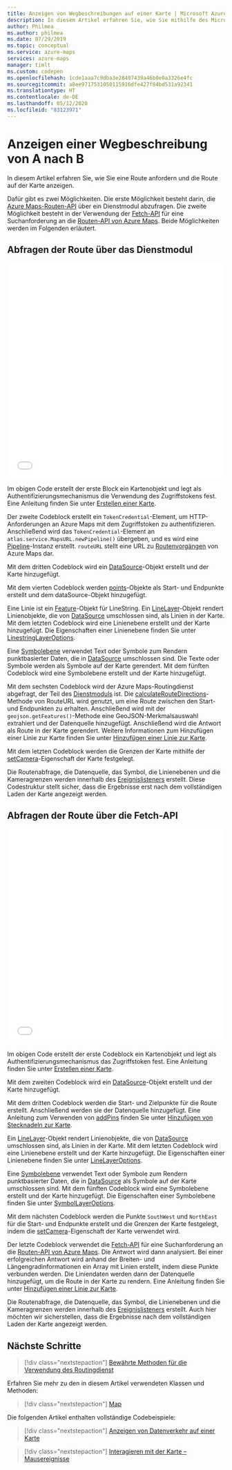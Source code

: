 ```yaml
---
title: Anzeigen von Wegbeschreibungen auf einer Karte | Microsoft Azure Maps
description: In diesem Artikel erfahren Sie, wie Sie mithilfe des Microsoft Azure Maps Web SDK eine Wegbeschreibung zwischen zwei Orten auf einer Karte anzeigen.
author: Philmea
ms.author: philmea
ms.date: 07/29/2019
ms.topic: conceptual
ms.service: azure-maps
services: azure-maps
manager: timlt
ms.custom: codepen
ms.openlocfilehash: 1cde1aaa7c9dba3e28407439a46b0e0a3326e4fc
ms.sourcegitcommit: a8ee9717531050115916dfe427f84bd531a92341
ms.translationtype: HT
ms.contentlocale: de-DE
ms.lasthandoff: 05/12/2020
ms.locfileid: "83123971"
---
```

# <a name="show-directions-from-a-to-b"></a>Anzeigen einer Wegbeschreibung von A nach B

In diesem Artikel erfahren Sie, wie Sie eine Route anfordern und die Route auf der Karte anzeigen.

Dafür gibt es zwei Möglichkeiten. Die erste Möglichkeit besteht darin, die [Azure Maps-Routen-API](https://docs.microsoft.com/rest/api/maps/route/getroutedirections) über ein Dienstmodul abzufragen. Die zweite Möglichkeit besteht in der Verwendung der [Fetch-API](https://fetch.spec.whatwg.org/) für eine Suchanforderung an die [Routen-API von Azure Maps](https://docs.microsoft.com/rest/api/maps/route/getroutedirections). Beide Möglichkeiten werden im Folgenden erläutert.

## <a name="query-the-route-via-service-module"></a>Abfragen der Route über das Dienstmodul

<iframe height='500' scrolling='no' title='Anzeigen einer Wegbeschreibung von A nach B auf einer Karte (Dienstmodul)' src='//codepen.io/azuremaps/embed/RBZbep/?height=265&theme-id=0&default-tab=js,result&embed-version=2&editable=true' frameborder='no' allowtransparency='true' allowfullscreen='true' style='width: 100%;'>Weitere Informationen finden Sie unter dem Pen <a href='https://codepen.io/azuremaps/pen/RBZbep/'>Show directions from A to B on a map (Service Module)</a> von Azure Maps (<a href='https://codepen.io/azuremaps'>@azuremaps</a>) auf <a href='https://codepen.io'>CodePen</a>.
</iframe>

Im obigen Code erstellt der erste Block ein Kartenobjekt und legt als Authentifizierungsmechanismus die Verwendung des Zugriffstokens fest. Eine Anleitung finden Sie unter [Erstellen einer Karte](./map-create.md).

Der zweite Codeblock erstellt ein `TokenCredential`-Element, um HTTP-Anforderungen an Azure Maps mit dem Zugriffstoken zu authentifizieren. Anschließend wird das `TokenCredential`-Element an `atlas.service.MapsURL.newPipeline()` übergeben, und es wird eine [Pipeline](https://docs.microsoft.com/javascript/api/azure-maps-rest/atlas.service.pipeline?view=azure-maps-typescript-latest)-Instanz erstellt. `routeURL` stellt eine URL zu [Routenvorgängen](https://docs.microsoft.com/rest/api/maps/route) von Azure Maps dar.

Mit dem dritten Codeblock wird ein [DataSource](https://docs.microsoft.com/javascript/api/azure-maps-control/atlas.source.datasource?view=azure-iot-typescript-latest)-Objekt erstellt und der Karte hinzugefügt.

Mit dem vierten Codeblock werden [points](https://docs.microsoft.com/javascript/api/azure-maps-control/atlas.data.point?view=azure-iot-typescript-latest)-Objekte als Start- und Endpunkte erstellt und dem dataSource-Objekt hinzugefügt.

Eine Linie ist ein [Feature](https://docs.microsoft.com/javascript/api/azure-maps-control/atlas.data.feature?view=azure-iot-typescript-latest)-Objekt für LineString. Ein [LineLayer](https://docs.microsoft.com/javascript/api/azure-maps-control/atlas.layer.linelayer?view=azure-iot-typescript-latest)-Objekt rendert Linienobjekte, die von [DataSource](https://docs.microsoft.com/javascript/api/azure-maps-control/atlas.source.datasource?view=azure-iot-typescript-latest) umschlossen sind, als Linien in der Karte. Mit dem letzten Codeblock wird eine Linienebene erstellt und der Karte hinzugefügt. Die Eigenschaften einer Linienebene finden Sie unter [LinestringLayerOptions](https://docs.microsoft.com/javascript/api/azure-maps-control/atlas.linelayeroptions?view=azure-iot-typescript-latest).

Eine [Symbolebene](https://docs.microsoft.com/javascript/api/azure-maps-control/atlas.layer.symbollayer?view=azure-iot-typescript-latest) verwendet Text oder Symbole zum Rendern punktbasierter Daten, die in [DataSource](https://docs.microsoft.com/javascript/api/azure-maps-control/atlas.source.datasource?view=azure-iot-typescript-latest) umschlossen sind. Die Texte oder Symbole werden als Symbole auf der Karte gerendert. Mit dem fünften Codeblock wird eine Symbolebene erstellt und der Karte hinzugefügt.

Mit dem sechsten Codeblock wird der Azure Maps-Routingdienst abgefragt, der Teil des [Dienstmoduls](how-to-use-services-module.md) ist. Die [calculateRouteDirections](https://docs.microsoft.com/javascript/api/azure-maps-rest/atlas.service.routeurl?view=azure-iot-typescript-latest#methods)-Methode von RouteURL wird genutzt, um eine Route zwischen den Start- und Endpunkten zu erhalten. Anschließend wird mit der `geojson.getFeatures()`-Methode eine GeoJSON-Merkmalsauswahl extrahiert und der Datenquelle hinzugefügt. Anschließend wird die Antwort als Route in der Karte gerendert. Weitere Informationen zum Hinzufügen einer Linie zur Karte finden Sie unter [Hinzufügen einer Linie zur Karte](map-add-line-layer.md).

Mit dem letzten Codeblock werden die Grenzen der Karte mithilfe der [setCamera](https://docs.microsoft.com/javascript/api/azure-maps-control/atlas.map?view=azure-iot-typescript-latest#setcamera-cameraoptions---cameraboundsoptions---animationoptions-)-Eigenschaft der Karte festgelegt.

Die Routenabfrage, die Datenquelle, das Symbol, die Linienebenen und die Kameragrenzen werden innerhalb des [Ereignislisteners](https://docs.microsoft.com/javascript/api/azure-maps-control/atlas.map?view=azure-iot-typescript-latest#events) erstellt. Diese Codestruktur stellt sicher, dass die Ergebnisse erst nach dem vollständigen Laden der Karte angezeigt werden.

## <a name="query-the-route-via-fetch-api"></a>Abfragen der Route über die Fetch-API

<iframe height='500' scrolling='no' title='Anzeigen einer Wegbeschreibung von A nach B auf einer Karte' src='//codepen.io/azuremaps/embed/zRyNmP/?height=469&theme-id=0&default-tab=js,result&embed-version=2&editable=true' frameborder='no' allowtransparency='true' allowfullscreen='true' style='width: 100%;'>Weitere Informationen finden Sie unter dem Pen <a href='https://codepen.io/azuremaps/pen/zRyNmP/'>Show directions from A to B on a map</a> (Anzeigen einer Wegbeschreibung von A nach B auf einer Karte) von Azure Maps (<a href='https://codepen.io/azuremaps'>@azuremaps</a>) auf <a href='https://codepen.io'>CodePen</a>.
</iframe>

Im obigen Code erstellt der erste Codeblock ein Kartenobjekt und legt als Authentifizierungsmechanismus das Zugriffstoken fest. Eine Anleitung finden Sie unter [Erstellen einer Karte](./map-create.md).

Mit dem zweiten Codeblock wird ein [DataSource](https://docs.microsoft.com/javascript/api/azure-maps-control/atlas.source.datasource?view=azure-iot-typescript-latest)-Objekt erstellt und der Karte hinzugefügt.

Mit dem dritten Codeblock werden die Start- und Zielpunkte für die Route erstellt. Anschließend werden sie der Datenquelle hinzugefügt. Eine Anleitung zum Verwenden von [addPins](https://docs.microsoft.com/javascript/api/azure-maps-control/atlas.map?view=azure-iot-typescript-latest) finden Sie unter [Hinzufügen von Stecknadeln zur Karte](map-add-pin.md).

Ein [LineLayer](https://docs.microsoft.com/javascript/api/azure-maps-control/atlas.layer.linelayer?view=azure-iot-typescript-latest)-Objekt rendert Linienobjekte, die von [DataSource](https://docs.microsoft.com/javascript/api/azure-maps-control/atlas.source.datasource?view=azure-iot-typescript-latest) umschlossen sind, als Linien in der Karte. Mit dem letzten Codeblock wird eine Linienebene erstellt und der Karte hinzugefügt. Die Eigenschaften einer Linienebene finden Sie unter [LineLayerOptions](https://docs.microsoft.com/javascript/api/azure-maps-control/atlas.linelayeroptions?view=azure-iot-typescript-latest).

Eine [Symbolebene](https://docs.microsoft.com/javascript/api/azure-maps-control/atlas.layer.symbollayer?view=azure-iot-typescript-latest) verwendet Text oder Symbole zum Rendern punktbasierter Daten, die in [DataSource](https://docs.microsoft.com/javascript/api/azure-maps-control/atlas.source.datasource?view=azure-iot-typescript-latest) als Symbole auf der Karte umschlossen sind. Mit dem fünften Codeblock wird eine Symbolebene erstellt und der Karte hinzugefügt. Die Eigenschaften einer Symbolebene finden Sie unter [SymbolLayerOptions](https://docs.microsoft.com/javascript/api/azure-maps-control/atlas.symbollayeroptions?view=azure-iot-typescript-latest).

Mit dem nächsten Codeblock werden die Punkte `SouthWest` und `NorthEast` für die Start- und Endpunkte erstellt und die Grenzen der Karte festgelegt, indem die [setCamera](https://docs.microsoft.com/javascript/api/azure-maps-control/atlas.map?view=azure-iot-typescript-latest#setcamera-cameraoptions---cameraboundsoptions---animationoptions-)-Eigenschaft der Karte verwendet wird.

Der letzte Codeblock verwendet die [Fetch-API](https://fetch.spec.whatwg.org/) für eine Suchanforderung an die [Routen-API von Azure Maps](https://docs.microsoft.com/rest/api/maps/route/getroutedirections). Die Antwort wird dann analysiert. Bei einer erfolgreichen Antwort wird anhand der Breiten- und Längengradinformationen ein Array mit Linien erstellt, indem diese Punkte verbunden werden. Die Liniendaten werden dann der Datenquelle hinzugefügt, um die Route in der Karte zu rendern. Eine Anleitung finden Sie unter [Hinzufügen einer Linie zur Karte](map-add-line-layer.md).

Die Routenabfrage, die Datenquelle, das Symbol, die Linienebenen und die Kameragrenzen werden innerhalb des [Ereignislisteners](https://docs.microsoft.com/javascript/api/azure-maps-control/atlas.map?view=azure-iot-typescript-latest#events) erstellt. Auch hier möchten wir sicherstellen, dass die Ergebnisse nach dem vollständigen Laden der Karte angezeigt werden.

## <a name="next-steps"></a>Nächste Schritte

> [!div class="nextstepaction"]
> [Bewährte Methoden für die Verwendung des Routingdienst](how-to-use-best-practices-for-search.md)

Erfahren Sie mehr zu den in diesem Artikel verwendeten Klassen und Methoden:

> [!div class="nextstepaction"]
> [Map](https://docs.microsoft.com/javascript/api/azure-maps-control/atlas.map?view=azure-iot-typescript-latest)

Die folgenden Artikel enthalten vollständige Codebeispiele:

> [!div class="nextstepaction"]
> [Anzeigen von Datenverkehr auf einer Karte](./map-show-traffic.md)

> [!div class="nextstepaction"]
> [Interagieren mit der Karte – Mausereignisse](./map-events.md)
